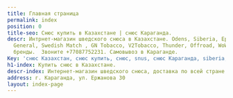 ```yaml
---
title: Главная страница
permalink: index
position: 0
title-seo: Снюс купить в Казахстане | снюс Караганда.
descr: Интрнет-магазин шведского снюса в Казахстане. Odens, Siberia, Epok, Thunder,
  General, Swedish Match , GN Tobacco, V2Tobacco, Thunder, Offroad, WoW , и другие
  бренды.  Звоните +77087752231. Самовывоз в Караганде.
Key: 'снюс Казахстан, снюс купить, снюс, snus, снюс Караганда, siberia, odens, thunder, killa, nicopods,'
h1-index: Купить снюс в Казахстане.
descr-index: Интернет-магазин шведского снюса, доставка по всей стране.
address: г. Караганда, ул. Ержанова 30
layout: index-page
---
```


